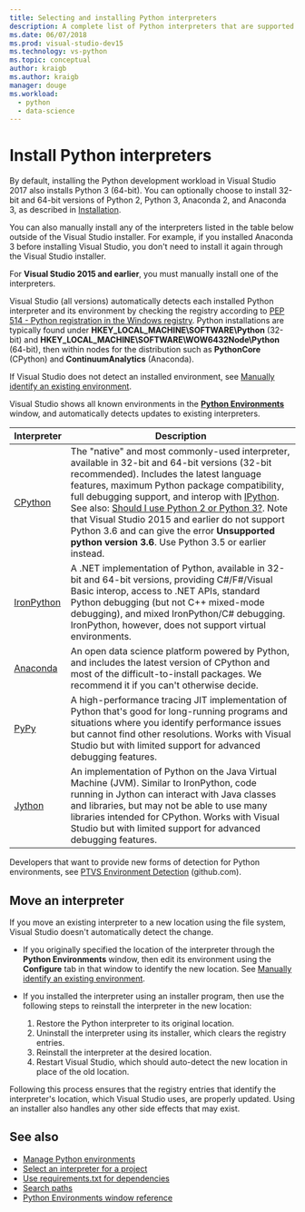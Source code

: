 ```yaml
---
title: Selecting and installing Python interpreters
description: A complete list of Python interpreters that are supported in Visual Studio with brief instructions on where to find their installers.
ms.date: 06/07/2018
ms.prod: visual-studio-dev15
ms.technology: vs-python
ms.topic: conceptual
author: kraigb
ms.author: kraigb
manager: douge
ms.workload: 
  - python
  - data-science
---
```


# Install Python interpreters

By default, installing the Python development workload in Visual Studio 2017 also installs Python 3 (64-bit). You can optionally choose to install 32-bit and 64-bit versions of Python 2, Python 3, Anaconda 2, and Anaconda 3, as described in [Installation](installing-python-support-in-visual-studio.md).

You can also manually install any of the interpreters listed in the table below outside of the Visual Studio installer. For example, if you installed Anaconda 3 before installing Visual Studio, you don't need to install it again through the Visual Studio installer.

For **Visual Studio 2015 and earlier**, you must manually install one of the interpreters.

Visual Studio (all versions) automatically detects each installed Python interpreter and its environment by checking the registry according to [PEP 514 - Python registration in the Windows registry](https://www.python.org/dev/peps/pep-0514/). Python installations are typically found under **HKEY_LOCAL_MACHINE\SOFTWARE\Python** (32-bit) and **HKEY_LOCAL_MACHINE\SOFTWARE\WOW6432Node\Python** (64-bit), then within nodes for the distribution such as **PythonCore** (CPython) and **ContinuumAnalytics** (Anaconda).

If Visual Studio does not detect an installed environment, see [Manually identify an existing environment](managing-python-environments-in-visual-studio.md#manually-identify-an-existing-environment).

Visual Studio shows all known environments in the [**Python Environments**](managing-python-environments-in-visual-studio.md) window, and automatically detects updates to existing interpreters.

| Interpreter | Description |
| --- | --- |
| [CPython](https://www.python.org/) | The "native" and most commonly-used interpreter, available in 32-bit and 64-bit versions (32-bit recommended). Includes the latest language features, maximum Python package compatibility, full debugging support, and interop with [IPython](http://ipython.org/). See also: [Should I use Python 2 or Python 3?](http://wiki.python.org/moin/Python2orPython3). Note that Visual Studio 2015 and earlier do not support Python 3.6 and can give the error **Unsupported python version 3.6**. Use Python 3.5 or earlier instead. |
| [IronPython](https://github.com/IronLanguages/ironpython2) | A .NET implementation of Python, available in 32-bit and 64-bit versions, providing C#/F#/Visual Basic interop, access to .NET APIs, standard Python debugging (but not C++ mixed-mode debugging), and mixed IronPython/C# debugging. IronPython, however, does not support virtual environments. |
| [Anaconda](https://www.continuum.io) | An open data science platform powered by Python, and includes the latest version of CPython and most of the difficult-to-install packages. We recommend it if you can't otherwise decide. |
| [PyPy](http://www.pypy.org/) | A high-performance tracing JIT implementation of Python that's good for long-running programs and situations where you identify performance issues but cannot find other resolutions. Works with Visual Studio but with limited support for advanced debugging features. |
| [Jython](http://www.jython.org/) | An implementation of Python on the Java Virtual Machine (JVM). Similar to IronPython, code running in Jython can interact with Java classes and libraries, but may not be able to use many libraries intended for CPython. Works with Visual Studio but with limited support for advanced debugging features. |

Developers that want to provide new forms of detection for Python environments, see [PTVS Environment Detection](https://github.com/Microsoft/PTVS/wiki/Extensibility-Environments) (github.com).

## Move an interpreter

If you move an existing interpreter to a new location using the file system, Visual Studio doesn't automatically detect the change.

- If you originally specified the location of the interpreter through the **Python Environments** window, then edit its environment using the **Configure** tab in that window to identify the new location. See [Manually identify an existing environment](managing-python-environments-in-visual-studio.md#manually-identify-an-existing-environment).

- If you installed the interpreter using an installer program, then use the following steps to reinstall the interpreter in the new location:

  1. Restore the Python interpreter to its original location.
  2. Uninstall the interpreter using its installer, which clears the registry entries.
  3. Reinstall the interpreter at the desired location.
  4. Restart Visual Studio, which should auto-detect the new location in place of the old location.

Following this process ensures that the registry entries that identify the interpreter's location, which Visual Studio uses, are properly updated. Using an installer also handles any other side effects that may exist.

## See also

- [Manage Python environments](managing-python-environments-in-visual-studio.md)
- [Select an interpreter for a project](selecting-a-python-environment-for-a-project.md)
- [Use requirements.txt for dependencies](managing-required-packages-with-requirements-txt.md)
- [Search paths](search-paths.md)
- [Python Environments window reference](python-environments-window-tab-reference.md)